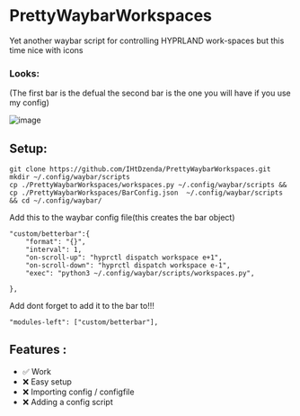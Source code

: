 # PrettyWaybarWorkspaces
Yet another waybar script for controlling HYPRLAND work-spaces but this time nice with icons
### Looks:
(The first bar is the defual the second bar is the one you will have if you use my config)

 ![image](https://user-images.githubusercontent.com/111608778/225114272-d07d615a-3975-467b-bd80-5608889fb4c6.png)
## Setup:
```
git clone https://github.com/IHtDzenda/PrettyWaybarWorkspaces.git
mkdir ~/.config/waybar/scripts 
cp ./PrettyWaybarWorkspaces/workspaces.py ~/.config/waybar/scripts && cp ./PrettyWaybarWorkspaces/BarConfig.json  ~/.config/waybar/scripts && cd ~/.config/waybar/
```
Add this to the waybar config file(this creates the bar object) 
```
"custom/betterbar":{
    "format": "{}",
    "interval": 1,        
    "on-scroll-up": "hyprctl dispatch workspace e+1",     
    "on-scroll-down": "hyprctl dispatch workspace e-1",
    "exec": "python3 ~/.config/waybar/scripts/workspaces.py",

},
```
Add dont forget to add it to the bar to!!!
```
"modules-left": ["custom/betterbar"],
```

## Features :
* ✅ Work
* ❌ Easy setup
* ❌ Importing config / configfile
* ❌ Adding a config script
